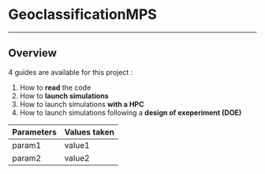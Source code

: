 # GeoclassificationMPS

---
## Overview
4 guides are available for this project :
1. How to **read** the code
2. How to **launch simulations**
3. How to launch simulations **with a HPC**
4. How to launch simulations following a **design of exeperiment (DOE)**

| Parameters | Values taken |
| ----------- | ----------- |
| param1 | value1 |
| param2 | value2 |

